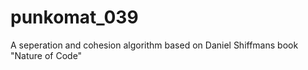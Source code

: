 # punkomat_039

A seperation and cohesion algorithm based on Daniel Shiffmans book "Nature of Code"
